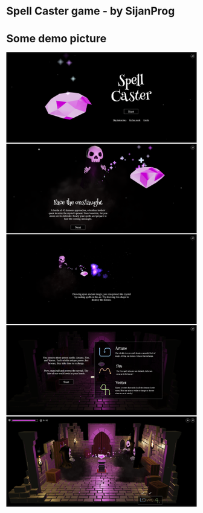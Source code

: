 # Spell Caster game - by SijanProg

# Some demo picture 

![screenshot](1.png)
<br>
![screenshot](2.png)
<br>
![screenshot](3.png)
<br>
![screenshot](4.png)
<br>
![screenshot](5.png)
